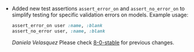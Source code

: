 *   Added new test assertions  `assert_error_on` and `assert_no_error_on` to simplify testing for specific validation errors on models.
    Example usage:
    ```ruby
    assert_error_on user :name, :blank
    assert_no_error user, :name, :blank
    ```

    *Daniela Velasquez*
Please check [8-0-stable](https://github.com/rails/rails/blob/8-0-stable/activesupport/CHANGELOG.md) for previous changes.
